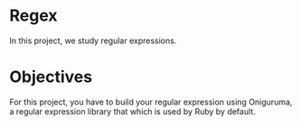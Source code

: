 # Regex
In this project, we study regular expressions.

# Objectives
For this project, you have to build your regular expression using Oniguruma, a regular expression library that which is used by Ruby by default.
